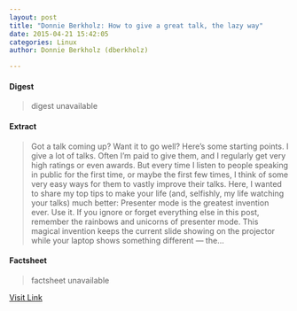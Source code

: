 ```yaml
---
layout: post
title: "Donnie Berkholz: How to give a great talk, the lazy way"
date: 2015-04-21 15:42:05
categories: Linux
author: Donnie Berkholz (dberkholz)

---
```



#### Digest
>digest unavailable

#### Extract
>Got a talk coming up? Want it to go well? Here’s some starting points. I give a lot of talks. Often I’m paid to give them, and I regularly get very high ratings or even awards. But every time I listen to people speaking in public for the first time, or maybe the first few times, I think of some very easy ways for them to vastly improve their talks. Here, I wanted to share my top tips to make your life (and, selfishly, my life watching your talks) much better: Presenter mode is the greatest invention ever. Use it. If you ignore or forget everything else in this post, remember the rainbows and unicorns of presenter mode. This magical invention keeps the current slide showing on the projector while your laptop shows something different — the...

#### Factsheet
>factsheet unavailable

[Visit Link](http://dberkholz.com/2015/04/20/how-to-give-a-great-talk-the-lazy-way/)



